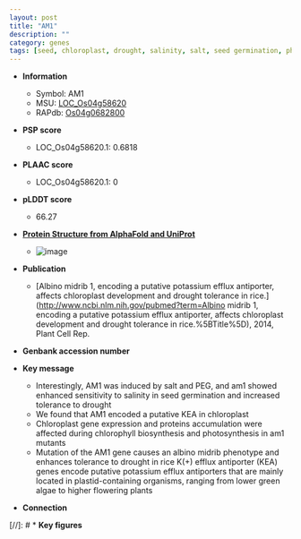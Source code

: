 ```yaml
---
layout: post
title: "AM1"
description: ""
category: genes
tags: [seed, chloroplast, drought, salinity, salt, seed germination, photosynthesis, tolerance, potassium]
---
```


* **Information**  
    + Symbol: AM1  
    + MSU: [LOC_Os04g58620](http://rice.plantbiology.msu.edu/cgi-bin/ORF_infopage.cgi?orf=LOC_Os04g58620)  
    + RAPdb: [Os04g0682800](http://rapdb.dna.affrc.go.jp/viewer/gbrowse_details/irgsp1?name=Os04g0682800)  

* **PSP score**  
    + LOC_Os04g58620.1: 0.6818 

* **PLAAC score**  
    + LOC_Os04g58620.1: 0 

* **pLDDT score**
    + 66.27

* **[Protein Structure from AlphaFold and UniProt](https://www.uniprot.org/uniprotkb/Q7XPW1/entry#structure)**
    + ![image](https://ricepsp.github.io/images/Q7/AF-Q7XPW1-F1.png)

* **Publication**  
    + [Albino midrib 1, encoding a putative potassium efflux antiporter, affects chloroplast development and drought tolerance in rice.](http://www.ncbi.nlm.nih.gov/pubmed?term=Albino midrib 1, encoding a putative potassium efflux antiporter, affects chloroplast development and drought tolerance in rice.%5BTitle%5D), 2014, Plant Cell Rep.

* **Genbank accession number**  

* **Key message**  
    + Interestingly, AM1 was induced by salt and PEG, and am1 showed enhanced sensitivity to salinity in seed germination and increased tolerance to drought
    + We found that AM1 encoded a putative KEA in chloroplast
    + Chloroplast gene expression and proteins accumulation were affected during chlorophyll biosynthesis and photosynthesis in am1 mutants
    + Mutation of the AM1 gene causes an albino midrib phenotype and enhances tolerance to drought in rice K(+) efflux antiporter (KEA) genes encode putative potassium efflux antiporters that are mainly located in plastid-containing organisms, ranging from lower green algae to higher flowering plants

* **Connection**  

[//]: # * **Key figures**  


